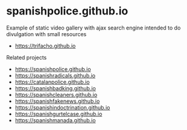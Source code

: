 # spanishpolice.github.io

Example of static video gallery with ajax search engine intended to do divulgation with small resources
- https://trifacho.github.io

Related projects
- https://spanishpolice.github.io
- https://spanishradicals.github.io
- https://catalanpolice.github.io
- https://spanishbadking.github.io
- https://spanishcleaners.github.io
- https://spanishfakenews.github.io
- https://spanishindoctrination.github.io
- https://spanishgurtelcase.github.io
- https://spanishmanada.github.io
